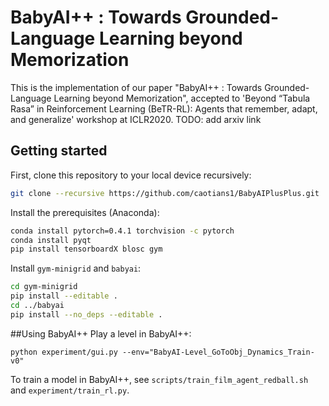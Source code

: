 # BabyAI++ : Towards Grounded-Language Learning beyond Memorization
This is the implementation of our paper "BabyAI++ : Towards Grounded-Language Learning beyond Memorization", accepted 
to 'Beyond “Tabula Rasa” in Reinforcement Learning (BeTR-RL): Agents that remember, adapt, and generalize' workshop
at ICLR2020. TODO: add arxiv link

## Getting started
First, clone this repository to your local device recursively:
```bash
git clone --recursive https://github.com/caotians1/BabyAIPlusPlus.git
```
Install the prerequisites (Anaconda):
```bash
conda install pytorch=0.4.1 torchvision -c pytorch
conda install pyqt
pip install tensorboardX blosc gym
```
Install `gym-minigrid` and `babyai`:
```bash
cd gym-minigrid
pip install --editable .
cd ../babyai
pip install --no_deps --editable .
```
##Using BabyAI++
Play a level in BabyAI++:
```
python experiment/gui.py --env="BabyAI-Level_GoToObj_Dynamics_Train-v0"
```
To train a model in BabyAI++, see `scripts/train_film_agent_redball.sh` and `experiment/train_rl.py`.
 
